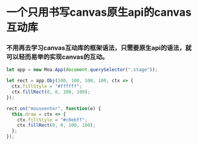 # 一个只用书写canvas原生api的canvas互动库
### 不用再去学习canvas互动库的框架语法，只需要原生api的语法，就可以轻而易举的实现canvas的互动。 
```js
let app = new Moa.App(document.querySelector(".stage"));

let rect = app.Obj(100, 100, 100, 100, ctx => {
  ctx.fillStyle = "#ffffff";
  ctx.fillRect(0, 0, 100, 100);
});

rect.on("mouseenter", function(e) {
  this.draw = ctx => {
    ctx.fillStyle = "#c0ebff";
    ctx.fillRect(0, 0, 100, 100);
  };
});
```